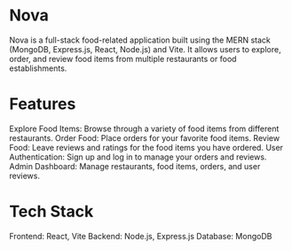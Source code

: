 # Nova
Nova is a full-stack food-related application built using the MERN stack (MongoDB, Express.js, React, Node.js) and Vite. It allows users to explore, order, and review food items from multiple restaurants or food establishments.

# Features
Explore Food Items: Browse through a variety of food items from different restaurants.
Order Food: Place orders for your favorite food items.
Review Food: Leave reviews and ratings for the food items you have ordered.
User Authentication: Sign up and log in to manage your orders and reviews.
Admin Dashboard: Manage restaurants, food items, orders, and user reviews.

# Tech Stack
Frontend: React, Vite
Backend: Node.js, Express.js
Database: MongoDB
